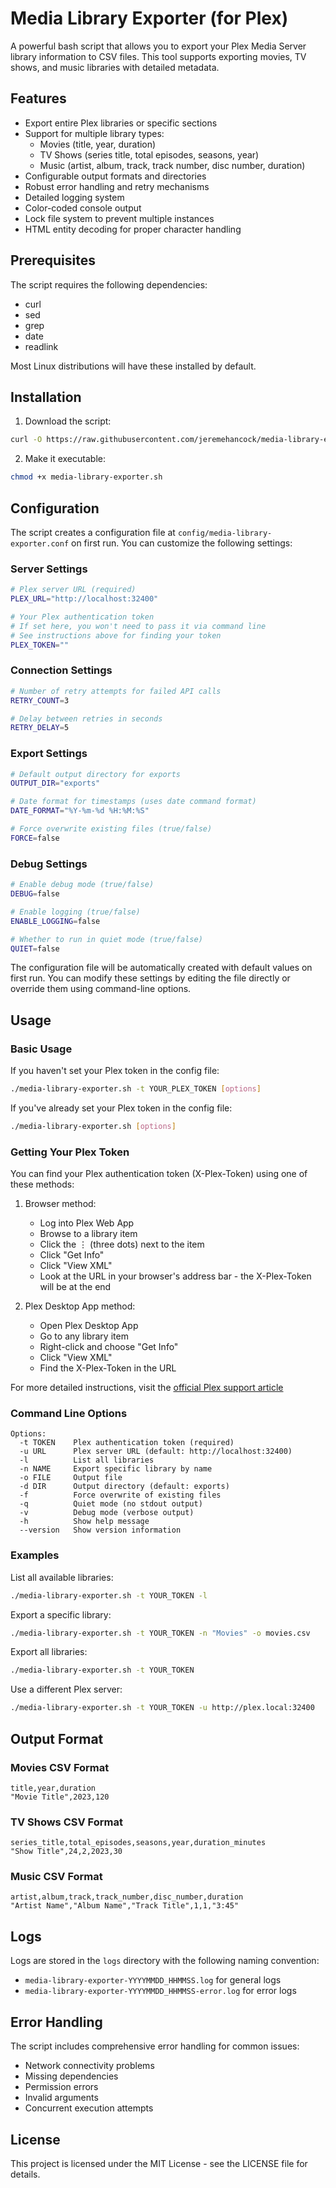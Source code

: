 # Media Library Exporter (for Plex)

A powerful bash script that allows you to export your Plex Media Server library information to CSV files. This tool supports exporting movies, TV shows, and music libraries with detailed metadata.

## Features

- Export entire Plex libraries or specific sections
- Support for multiple library types:
  - Movies (title, year, duration)
  - TV Shows (series title, total episodes, seasons, year)
  - Music (artist, album, track, track number, disc number, duration)
- Configurable output formats and directories
- Robust error handling and retry mechanisms
- Detailed logging system
- Color-coded console output
- Lock file system to prevent multiple instances
- HTML entity decoding for proper character handling

## Prerequisites

The script requires the following dependencies:
- curl
- sed
- grep
- date
- readlink

Most Linux distributions will have these installed by default.

## Installation

1. Download the script:
```bash
curl -O https://raw.githubusercontent.com/jeremehancock/media-library-exporter/main/media-library-exporter.sh
```

2. Make it executable:
```bash
chmod +x media-library-exporter.sh
```

## Configuration

The script creates a configuration file at `config/media-library-exporter.conf` on first run. You can customize the following settings:

### Server Settings
```bash
# Plex server URL (required)
PLEX_URL="http://localhost:32400"

# Your Plex authentication token
# If set here, you won't need to pass it via command line
# See instructions above for finding your token
PLEX_TOKEN=""
```

### Connection Settings
```bash
# Number of retry attempts for failed API calls
RETRY_COUNT=3

# Delay between retries in seconds
RETRY_DELAY=5
```

### Export Settings
```bash
# Default output directory for exports
OUTPUT_DIR="exports"

# Date format for timestamps (uses date command format)
DATE_FORMAT="%Y-%m-%d %H:%M:%S"

# Force overwrite existing files (true/false)
FORCE=false
```

### Debug Settings
```bash
# Enable debug mode (true/false)
DEBUG=false

# Enable logging (true/false)
ENABLE_LOGGING=false

# Whether to run in quiet mode (true/false)
QUIET=false
```

The configuration file will be automatically created with default values on first run. You can modify these settings by editing the file directly or override them using command-line options.

## Usage

### Basic Usage

If you haven't set your Plex token in the config file:
```bash
./media-library-exporter.sh -t YOUR_PLEX_TOKEN [options]
```

If you've already set your Plex token in the config file:
```bash
./media-library-exporter.sh [options]
```

### Getting Your Plex Token

You can find your Plex authentication token (X-Plex-Token) using one of these methods:

1. Browser method:
   - Log into Plex Web App
   - Browse to a library item
   - Click the ⋮ (three dots) next to the item
   - Click "Get Info"
   - Click "View XML"
   - Look at the URL in your browser's address bar - the X-Plex-Token will be at the end

2. Plex Desktop App method:
   - Open Plex Desktop App
   - Go to any library item
   - Right-click and choose "Get Info"
   - Click "View XML"
   - Find the X-Plex-Token in the URL

For more detailed instructions, visit the [official Plex support article](https://support.plex.tv/articles/204059436-finding-an-authentication-token-x-plex-token/)

### Command Line Options

```
Options:
  -t TOKEN    Plex authentication token (required)
  -u URL      Plex server URL (default: http://localhost:32400)
  -l          List all libraries
  -n NAME     Export specific library by name
  -o FILE     Output file
  -d DIR      Output directory (default: exports)
  -f          Force overwrite of existing files
  -q          Quiet mode (no stdout output)
  -v          Debug mode (verbose output)
  -h          Show help message
  --version   Show version information
```

### Examples

List all available libraries:
```bash
./media-library-exporter.sh -t YOUR_TOKEN -l
```

Export a specific library:
```bash
./media-library-exporter.sh -t YOUR_TOKEN -n "Movies" -o movies.csv
```

Export all libraries:
```bash
./media-library-exporter.sh -t YOUR_TOKEN
```

Use a different Plex server:
```bash
./media-library-exporter.sh -t YOUR_TOKEN -u http://plex.local:32400
```

## Output Format

### Movies CSV Format
```
title,year,duration
"Movie Title",2023,120
```

### TV Shows CSV Format
```
series_title,total_episodes,seasons,year,duration_minutes
"Show Title",24,2,2023,30
```

### Music CSV Format
```
artist,album,track,track_number,disc_number,duration
"Artist Name","Album Name","Track Title",1,1,"3:45"
```

## Logs

Logs are stored in the `logs` directory with the following naming convention:
- `media-library-exporter-YYYYMMDD_HHMMSS.log` for general logs
- `media-library-exporter-YYYYMMDD_HHMMSS-error.log` for error logs

## Error Handling

The script includes comprehensive error handling for common issues:
- Network connectivity problems
- Missing dependencies
- Permission errors
- Invalid arguments
- Concurrent execution attempts

## License

This project is licensed under the MIT License - see the LICENSE file for details.